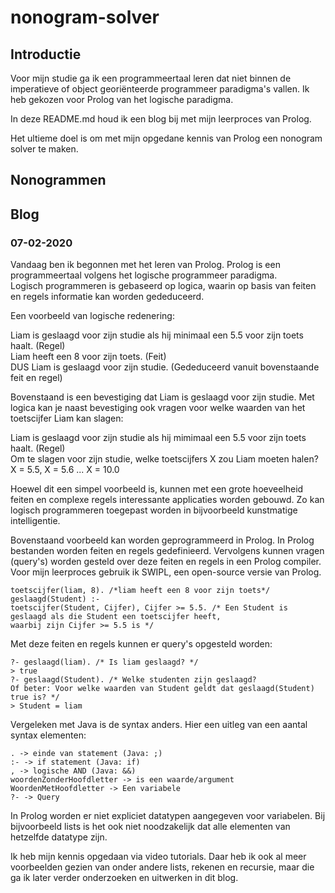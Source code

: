 # nonogram-solver
## Introductie
Voor mijn studie ga ik een programmeertaal leren dat niet binnen de imperatieve of object georiënteerde programmeer paradigma's vallen. Ik heb gekozen voor Prolog van het logische paradigma. 

In deze README.md houd ik een blog bij met mijn leerproces van Prolog.

Het ultieme doel is om met mijn opgedane kennis van Prolog een nonogram solver te maken. 

## Nonogrammen

## Blog
### 07-02-2020
Vandaag ben ik begonnen met het leren van Prolog. Prolog is een programmeertaal volgens het logische programmeer paradigma.  
Logisch programmeren is gebaseerd op logica, waarin op basis van feiten en regels informatie kan worden gededuceerd. 

Een voorbeeld van logische redenering:  

Liam is geslaagd voor zijn studie als hij minimaal een 5.5 voor zijn toets haalt. (Regel)  
Liam heeft een 8 voor zijn toets. (Feit)  
DUS Liam is geslaagd voor zijn studie. (Gededuceerd vanuit bovenstaande feit en regel)  

Bovenstaand is een bevestiging dat Liam is geslaagd voor zijn studie. Met logica kan je naast bevestiging ook vragen voor welke waarden van het toetscijfer Liam kan slagen:

Liam is geslaagd voor zijn studie als hij mimimaal een 5.5 voor zijn toets haalt. (Regel)  
Om te slagen voor zijn studie, welke toetscijfers X zou Liam moeten halen?  
X = 5.5, X = 5.6 ... X = 10.0  

Hoewel dit een simpel voorbeeld is, kunnen met een grote hoeveelheid feiten en complexe regels interessante applicaties worden gebouwd. Zo kan logisch programmeren toegepast worden in bijvoorbeeld kunstmatige intelligentie.

Bovenstaand voorbeeld kan worden geprogrammeerd in Prolog. In Prolog bestanden worden feiten en regels gedefinieerd. Vervolgens kunnen vragen (query's) worden gesteld over deze feiten en regels in een Prolog compiler. Voor mijn leerproces gebruik ik SWIPL, een open-source versie van Prolog.

``` 
toetscijfer(liam, 8). /*liam heeft een 8 voor zijn toets*/ 
geslaagd(Student) :- 
toetscijfer(Student, Cijfer), Cijfer >= 5.5. /* Een Student is geslaagd als die Student een toetscijfer heeft,  
waarbij zijn Cijfer >= 5.5 is */
```
Met deze feiten en regels kunnen er query's opgesteld worden:
```
?- geslaagd(liam). /* Is liam geslaagd? */
> true
?- geslaagd(Student). /* Welke studenten zijn geslaagd? 
Of beter: Voor welke waarden van Student geldt dat geslaagd(Student) true is? */
> Student = liam
```
Vergeleken met Java is de syntax anders. Hier een uitleg van een aantal syntax elementen:
```
. -> einde van statement (Java: ;)
:- -> if statement (Java: if)
, -> logische AND (Java: &&)
woordenZonderHoofdletter -> is een waarde/argument
WoordenMetHoofdletter -> Een variabele
?- -> Query
```
In Prolog worden er niet expliciet datatypen aangegeven voor variabelen. Bij bijvoorbeeld lists is het ook niet noodzakelijk dat alle elementen van hetzelfde datatype zijn.

Ik heb mijn kennis opgedaan via video tutorials. Daar heb ik ook al meer voorbeelden gezien van onder andere lists, rekenen en recursie, maar die ga ik later verder onderzoeken en uitwerken in dit blog.
